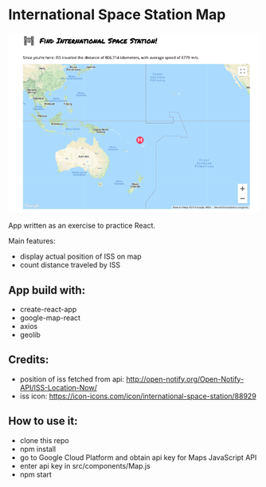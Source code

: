 # International Space Station Map
![Alt text](./app-screenshot.png?raw=true "App Screenshot")


App written as an exercise to practice React.

Main features:
- display actual position of ISS on map
- count distance traveled by ISS

## App build with:
- create-react-app
- google-map-react
- axios
- geolib

## Credits:
- position of iss fetched from api: http://open-notify.org/Open-Notify-API/ISS-Location-Now/
- iss icon: https://icon-icons.com/icon/international-space-station/88929

## How to use it:
- clone this repo
- npm install
- go to Google Cloud Platform and obtain api key for Maps JavaScript API
- enter api key in src/components/Map.js
- npm start
